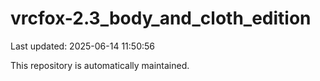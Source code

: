 # vrcfox-2.3_body_and_cloth_edition

Last updated: 2025-06-14 11:50:56

This repository is automatically maintained.
